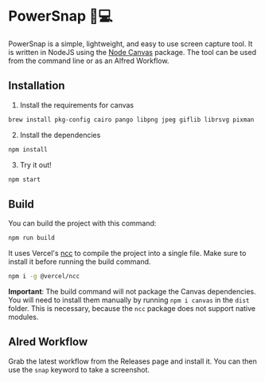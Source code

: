# PowerSnap 📸💻

PowerSnap is a simple, lightweight, and easy to use screen capture tool. It is written in NodeJS using the [Node Canvas](https://github.com/Automattic/node-canvas) package. The tool can be used from the command line or as an Alfred Workflow.

## Installation

1. Install the requirements for canvas

```bash
brew install pkg-config cairo pango libpng jpeg giflib librsvg pixman
```

2. Install the dependencies

```bash
npm install
```

3. Try it out!

```bash
npm start
```

## Build

You can build the project with this command:

```bash
npm run build
```

It uses Vercel's [ncc](https://github.com/vercel/ncc) to compile the project into a single file. Make sure to install it before running the build command.

```bash
npm i -g @vercel/ncc
```

**Important**: The build command will not package the Canvas dependencies. You will need to install them manually by running `npm i canvas` in the `dist` folder. This is necessary, because the `ncc` package does not support native modules.

## Alred Workflow

Grab the latest workflow from the Releases page and install it. You can then use the `snap` keyword to take a screenshot.
